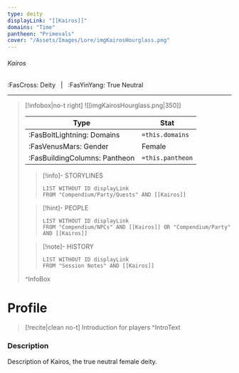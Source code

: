 ```yaml
---
type: deity
displayLink: "[[Kairos]]"
domains: "Time"
pantheon: "Primevals"
cover: "/Assets/Images/Lore/imgKairosHourglass.png"
---
```


###### Kairos
<span class="sub2">:FasCross: Deity &nbsp; | &nbsp; :FasYinYang: True Neutral</span>
___

> [!infobox|no-t right]
> ![[imgKairosHourglass.png|350]]
>
> | Type | Stat |
> | ---- | ---- |
> | :FasBoltLightning: Domains | `=this.domains` |
> | :FasVenusMars: Gender | Female |
> | :FasBuildingColumns: Pantheon | `=this.pantheon` |
> 
>
>> [!info]- STORYLINES
>>```dataview
>>LIST WITHOUT ID displayLink
>>FROM "Compendium/Party/Quests" AND [[Kairos]]
>
>> [!hint]-  PEOPLE
>>```dataview
>>LIST WITHOUT ID displayLink
>>FROM "Compendium/NPCs" AND [[Kairos]] OR "Compendium/Party" AND [[Kairos]] 
>
>>[!note]- HISTORY
>>```dataview
>>LIST WITHOUT ID displayLink
>>FROM "Session Notes" AND [[Kairos]]
>
>^InfoBox

# Profile

>[!recite|clean no-t]
>	Introduction for players
>^IntroText

### Description
Description of Kairos, the true neutral female deity.

